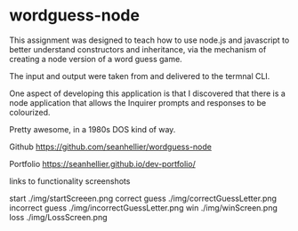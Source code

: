 # wordguess-node

This assignment was designed to teach how to use node.js and javascript to better understand constructors and inheritance, via the mechanism of creating a node version of a word guess game.

The input and output were taken from and delivered to the termnal CLI.

One aspect of developing this application is that I discovered that there is a node application that allows the Inquirer prompts and responses to be colourized.

Pretty awesome, in a 1980s DOS kind of way.

Github      https://github.com/seanhellier/wordguess-node

Portfolio   https://seanhellier.github.io/dev-portfolio/

links to functionality screenshots

start               ./img/startScreeen.png
correct guess       ./img/correctGuessLetter.png
incorrect guess     ./img/incorrectGuessLetter.png
win                 ./img/winScreen.png
loss                ./img/LossScreen.png